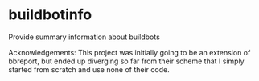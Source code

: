 # buildbotinfo
Provide summary information about buildbots

Acknowledgements: This project was initially going to be an extension
of bbreport, but ended up diverging so far from their scheme that I
simply started from scratch and use none of their code.